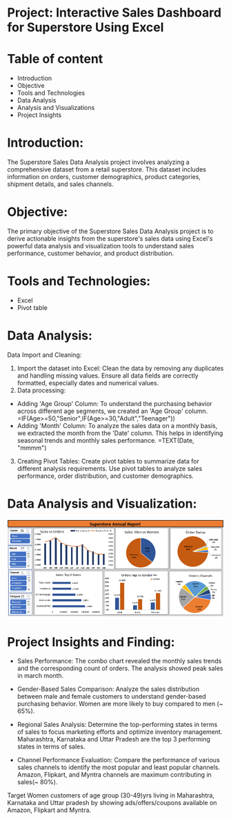 # Project: Interactive Sales Dashboard for Superstore Using Excel

# Table of content
- Introduction
- Objective
- Tools and Technologies
- Data Analysis
- Analysis and Visualizations
- Project Insights

# Introduction:
The Superstore Sales Data Analysis project involves analyzing a comprehensive dataset from a retail superstore. This dataset includes information on orders, customer demographics, product categories, shipment details, and sales channels.

# Objective:
The primary objective of the Superstore Sales Data Analysis project is to derive actionable insights from the superstore's sales data using Excel's powerful data analysis and visualization tools to understand sales performance, customer behavior, and product distribution.

# Tools and Technologies:
- Excel
- Pivot table

# Data Analysis:
Data Import and Cleaning:
1. Import the dataset into Excel:
Clean the data by removing any duplicates and handling missing values.
Ensure all data fields are correctly formatted, especially dates and numerical values.
2. Data processing:
- Adding 'Age Group' Column: To understand the purchasing behavior across different age segments, we created an 'Age Group' column.
  =IF(Age>=50,"Senior",IF(Age>=30,"Adult","Teenager"))
- Adding 'Month' Column: To analyze the sales data on a monthly basis, we extracted the month from the 'Date' column. This helps in identifying seasonal trends and monthly sales
performance.
  =TEXT(Date, "mmmm")
3. Creating Pivot Tables:
Create pivot tables to summarize data for different analysis requirements.
Use pivot tables to analyze sales performance, order distribution, and customer demographics.

# Data Analysis and Visualization:
![DashBoard](https://github.com/Prasadk016/Interactive_Sales_Dashboard_for_Superstore_Using_Excel/blob/main/Superstore%20analysis.PNG?raw=true)

# Project Insights and Finding:
- Sales Performance: The combo chart revealed the monthly sales trends and the corresponding count of orders.
The analysis showed peak sales in march month.

- Gender-Based Sales Comparison: Analyze the sales distribution between male and female customers to understand gender-based purchasing behavior.
Women are more likely to buy compared to men (~ 65%).

- Regional Sales Analysis: Determine the top-performing states in terms of sales to focus marketing efforts and optimize inventory management. Maharashtra, Karnataka and Uttar Pradesh are the top 3 performing states in terms of sales.

- Channel Performance Evaluation: Compare the performance of various sales channels to identify the most popular and least popular channels.
Amazon, Flipkart, and Myntra channels are maximum contributing in sales(~ 80%).

Target Women customers of age group (30-49)yrs living in Maharashtra, Karnataka and Uttar pradesh by showing ads/offers/coupons available on Amazon, Flipkart and Myntra.
